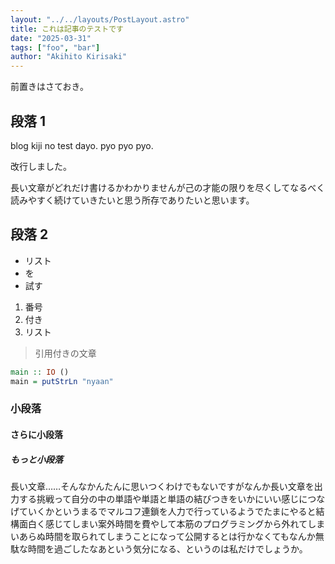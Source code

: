 ```yaml
---
layout: "../../layouts/PostLayout.astro"
title: これは記事のテストです
date: "2025-03-31"
tags: ["foo", "bar"]
author: "Akihito Kirisaki"
---
```

前置きはさておき。
## 段落 1

blog kiji no test dayo.
pyo pyo pyo.

改行しました。

長い文章がどれだけ書けるかわかりませんが己の才能の限りを尽くしてなるべく読みやすく続けていきたいと思う所存でありたいと思います。

## 段落 2

- リスト
- を
- 試す

1. 番号
1. 付き
1. リスト

> 引用付きの文章

```haskell
main :: IO ()
main = putStrLn "nyaan"
```

### 小段落

#### さらに小段落

##### もっと小段落

長い文章……そんなかんたんに思いつくわけでもないですがなんか長い文章を出力する挑戦って自分の中の単語や単語と単語の結びつきをいかにいい感じにつなげていくかというまるでマルコフ連鎖を人力で行っているようでたまにやると結構面白く感じてしまい案外時間を費やして本筋のプログラミングから外れてしまいあらぬ時間を取られてしまうことになって公開するとは行かなくてもなんか無駄な時間を過ごしたなあという気分になる、というのは私だけでしょうか。